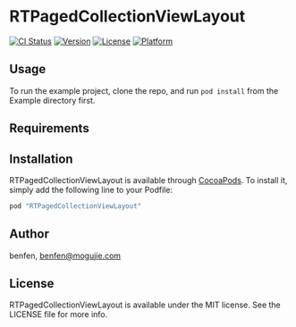 # RTPagedCollectionViewLayout

[![CI Status](http://img.shields.io/travis/benfen/RTPagedCollectionViewLayout.svg?style=flat)](https://travis-ci.org/benfen/RTPagedCollectionViewLayout)
[![Version](https://img.shields.io/cocoapods/v/RTPagedCollectionViewLayout.svg?style=flat)](http://cocoapods.org/pods/RTPagedCollectionViewLayout)
[![License](https://img.shields.io/cocoapods/l/RTPagedCollectionViewLayout.svg?style=flat)](http://cocoapods.org/pods/RTPagedCollectionViewLayout)
[![Platform](https://img.shields.io/cocoapods/p/RTPagedCollectionViewLayout.svg?style=flat)](http://cocoapods.org/pods/RTPagedCollectionViewLayout)

## Usage

To run the example project, clone the repo, and run `pod install` from the Example directory first.

## Requirements

## Installation

RTPagedCollectionViewLayout is available through [CocoaPods](http://cocoapods.org). To install
it, simply add the following line to your Podfile:

```ruby
pod "RTPagedCollectionViewLayout"
```

## Author

benfen, benfen@mogujie.com

## License

RTPagedCollectionViewLayout is available under the MIT license. See the LICENSE file for more info.
